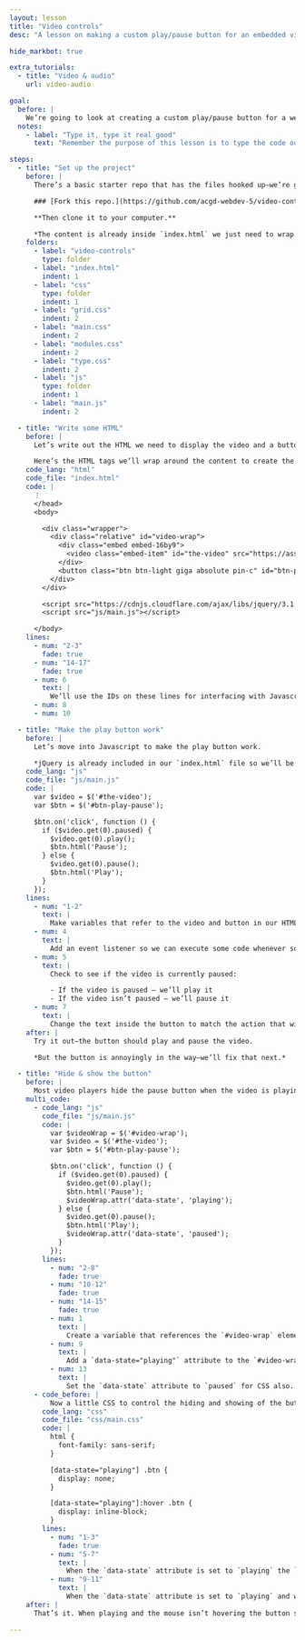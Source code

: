 ```yaml
---
layout: lesson
title: "Video controls"
desc: "A lesson on making a custom play/pause button for an embedded video."

hide_markbot: true

extra_tutorials:
  - title: "Video & audio"
    url: video-audio

goal:
  before: |
    We’re going to look at creating a custom play/pause button for a website video.
  notes:
    - label: "Type it, type it real good"
      text: "Remember the purpose of this lesson is to type the code out yourself—build up that muscle memory in your fingers!"

steps:
  - title: "Set up the project"
    before: |
      There’s a basic starter repo that has the files hooked up—we’re going to work from that.

      ### [Fork this repo.](https://github.com/acgd-webdev-5/video-controls/fork)

      **Then clone it to your computer.**

      *The content is already inside `index.html` we just need to wrap some tags around it.*
    folders:
      - label: "video-controls"
        type: folder
      - label: "index.html"
        indent: 1
      - label: "css"
        type: folder
        indent: 1
      - label: "grid.css"
        indent: 2
      - label: "main.css"
        indent: 2
      - label: "modules.css"
        indent: 2
      - label: "type.css"
        indent: 2
      - label: "js"
        type: folder
        indent: 1
      - label: "main.js"
        indent: 2

  - title: "Write some HTML"
    before: |
      Let’s write out the HTML we need to display the video and a button for controlling the video.

      Here’s the HTML tags we’ll wrap around the content to create the design we’re looking for.
    code_lang: "html"
    code_file: "index.html"
    code: |
      ⋮
      </head>
      <body>

        <div class="wrapper">
          <div class="relative" id="video-wrap">
            <div class="embed embed-16by9">
              <video class="embed-item" id="the-video" src="https://assets.learn-the-web.algonquindesign.ca/web-dev-5/liftoff-of-spacex-crs-5.mp4"></video>
            </div>
            <button class="btn btn-light giga absolute pin-c" id="btn-play-pause">Play</button>
          </div>
        </div>

        <script src="https://cdnjs.cloudflare.com/ajax/libs/jquery/3.1.1/jquery.min.js"></script>
        <script src="js/main.js"></script>

      </body>
    lines:
      - num: "2-3"
        fade: true
      - num: "14-17"
        fade: true
      - num: 6
        text: |
          We’ll use the IDs on these lines for interfacing with Javascript.
      - num: 8
      - num: 10

  - title: "Make the play button work"
    before: |
      Let’s move into Javascript to make the play button work.

      *jQuery is already included in our `index.html` file so we’ll be able to use its functions.*
    code_lang: "js"
    code_file: "js/main.js"
    code: |
      var $video = $('#the-video');
      var $btn = $('#btn-play-pause');

      $btn.on('click', function () {
        if ($video.get(0).paused) {
          $video.get(0).play();
          $btn.html('Pause');
        } else {
          $video.get(0).pause();
          $btn.html('Play');
        }
      });
    lines:
      - num: "1-2"
        text: |
          Make variables that refer to the video and button in our HTML.
      - num: 4
        text: |
          Add an event listener so we can execute some code whenever somebody clicks on the button.
      - num: 5
        text: |
          Check to see if the video is currently paused:

          - If the video is paused — we’ll play it
          - If the video isn’t paused — we’ll pause it
      - num: 7
        text: |
          Change the text inside the button to match the action that will happen when it’s clicked again—the opposite of what the video currently doing.
    after: |
      Try it out—the button should play and pause the video.

      *But the button is annoyingly in the way—we’ll fix that next.*

  - title: "Hide & show the button"
    before: |
      Most video players hide the pause button when the video is playing and the mouse isn’t hovering. So let’s add some Javascript and CSS to do just that.
    multi_code:
      - code_lang: "js"
        code_file: "js/main.js"
        code: |
          var $videoWrap = $('#video-wrap');
          var $video = $('#the-video');
          var $btn = $('#btn-play-pause');

          $btn.on('click', function () {
            if ($video.get(0).paused) {
              $video.get(0).play();
              $btn.html('Pause');
              $videoWrap.attr('data-state', 'playing');
            } else {
              $video.get(0).pause();
              $btn.html('Play');
              $videoWrap.attr('data-state', 'paused');
            }
          });
        lines:
          - num: "2-8"
            fade: true
          - num: "10-12"
            fade: true
          - num: "14-15"
            fade: true
          - num: 1
            text: |
              Create a variable that references the `#video-wrap` element in our HTML.
          - num: 9
            text: |
              Add a `data-state="playing"` attribute to the `#video-wrap` element that we can use to hide & show the button in CSS.
          - num: 13
            text: |
              Set the `data-state` attribute to `paused` for CSS also.
      - code_before: |
          Now a little CSS to control the hiding and showing of the button.
        code_lang: "css"
        code_file: "css/main.css"
        code: |
          html {
            font-family: sans-serif;
          }

          [data-state="playing"] .btn {
            display: none;
          }

          [data-state="playing"]:hover .btn {
            display: inline-block;
          }
        lines:
          - num: "1-3"
            fade: true
          - num: "5-7"
            text: |
              When the `data-state` attribute is set to `playing` the `.btn` should be hidden.
          - num: "9-11"
            text: |
              When the `data-state` attribute is set to `playing` and we hover over `#video-wrap` we should show the pause button.
    after: |
      That’s it. When playing and the mouse isn’t hovering the button should hide. And become visible again when we hover on the video.

---
```

